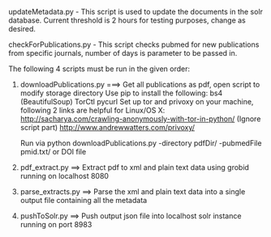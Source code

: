 updateMetadata.py - This script is used to update the documents in the solr database. Current threshold is 2 hours for testing purposes, change as desired.

checkForPublications.py - This script checks pubmed for new publications from specific journals, number of days is parameter to be passed in.

The following 4 scripts must be run in the given order:

1. downloadPublications.py ===> Get all publications as pdf, open script to modify storage directory
    Use pip to install the following:
        bs4 (BeautifulSoup)
        TorCtl
        pycurl
    Set up tor and privoxy on your machine, following 2 links are helpful for Linux/OS X:
        http://sacharya.com/crawling-anonymously-with-tor-in-python/   (Ignore script part)
        http://www.andrewwatters.com/privoxy/
        
    Run via python downloadPublications.py -directory pdfDir/ -pubmedFile pmid.txt/ or DOI file

2. pdf_extract.py ==> Extract pdf to xml and plain text data using grobid running on localhost 8080

3. parse_extracts.py ==> Parse the xml and plain text data into a single output file containing all the metadata

4. pushToSolr.py ==> Push output json file into localhost solr instance running on port 8983